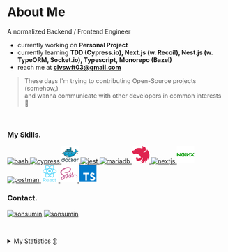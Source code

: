 # About Me

A normalized Backend / Frontend Engineer

- currently working on **Personal Project**
- currently learning **TDD (Cypress.io), Next.js (w. Recoil), Nest.js (w. TypeORM, Socket.io), Typescript, Monorepo (Bazel)**
- reach me at **clvswft03@gmail.com**

> These days I'm trying to contributing Open-Source projects (somehow,)\
> and wanna communicate with other developers in common interests 💬

&nbsp;

<h3 align="left">My Skills.</h3>
<p align="left"> <a href="https://www.gnu.org/software/bash/" target="_blank" rel="noreferrer"> <img src="https://www.vectorlogo.zone/logos/gnu_bash/gnu_bash-icon.svg" alt="bash" width="40" height="40"/> </a> <a href="https://www.cypress.io" target="_blank" rel="noreferrer"> <img src="https://raw.githubusercontent.com/simple-icons/simple-icons/6e46ec1fc23b60c8fd0d2f2ff46db82e16dbd75f/icons/cypress.svg" alt="cypress" width="40" height="40"/> </a> <a href="https://www.docker.com/" target="_blank" rel="noreferrer"> <img src="https://raw.githubusercontent.com/devicons/devicon/master/icons/docker/docker-original-wordmark.svg" alt="docker" width="40" height="40"/> </a> <a href="https://jestjs.io" target="_blank" rel="noreferrer"> <img src="https://www.vectorlogo.zone/logos/jestjsio/jestjsio-icon.svg" alt="jest" width="40" height="40"/> </a> <a href="https://mariadb.org/" target="_blank" rel="noreferrer"> <img src="https://www.vectorlogo.zone/logos/mariadb/mariadb-icon.svg" alt="mariadb" width="40" height="40"/> </a> <a href="https://nestjs.com/" target="_blank" rel="noreferrer"> <img src="https://raw.githubusercontent.com/devicons/devicon/master/icons/nestjs/nestjs-plain.svg" alt="nestjs" width="40" height="40"/> </a> <a href="https://nextjs.org/" target="_blank" rel="noreferrer"> <img src="https://cdn.worldvectorlogo.com/logos/nextjs-2.svg" alt="nextjs" width="40" height="40"/> </a> <a href="https://www.nginx.com" target="_blank" rel="noreferrer"> <img src="https://raw.githubusercontent.com/devicons/devicon/master/icons/nginx/nginx-original.svg" alt="nginx" width="40" height="40"/> </a> <a href="https://postman.com" target="_blank" rel="noreferrer"> <img src="https://www.vectorlogo.zone/logos/getpostman/getpostman-icon.svg" alt="postman" width="40" height="40"/> </a> <a href="https://reactjs.org/" target="_blank" rel="noreferrer"> <img src="https://raw.githubusercontent.com/devicons/devicon/master/icons/react/react-original-wordmark.svg" alt="react" width="40" height="40"/> </a> <a href="https://sass-lang.com" target="_blank" rel="noreferrer"> <img src="https://raw.githubusercontent.com/devicons/devicon/master/icons/sass/sass-original.svg" alt="sass" width="40" height="40"/> </a> <a href="https://www.typescriptlang.org/" target="_blank" rel="noreferrer"> <img src="https://raw.githubusercontent.com/devicons/devicon/master/icons/typescript/typescript-original.svg" alt="typescript" width="40" height="40"/> </a> </p>

<h3 align="left">Contact.</h3>
<p align="left"> <a href="https://linkedin.com/in/sonsumin" target="blank"><img align="center" src="https://raw.githubusercontent.com/rahuldkjain/github-profile-readme-generator/master/src/images/icons/Social/github.svg" alt="sonsumin" height="30" width="40" /></a> <a href="https://linkedin.com/in/sonsumin" target="blank"><img align="center" src="https://raw.githubusercontent.com/rahuldkjain/github-profile-readme-generator/master/src/images/icons/Social/linked-in-alt.svg" alt="sonsumin" height="30" width="40" /></a>
</p>

&nbsp;

<details>
 <summary>My Statistics ↕️</summary>

<!--START_SECTION:waka-->
![Code Time](http://img.shields.io/badge/Code%20Time-867%20hrs%2059%20mins-blue)

![Profile Views](http://img.shields.io/badge/Profile%20Views-0-blue)

**🐱 My GitHub Data** 

> 🏆 1,193 Contributions in the Year 2022
 > 
> 📦 12.5 MB Used in GitHub's Storage 
 > 
> 💼 Opted to Hire
 > 
> 📜 342 Public Repositories 
 > 
> 🔑 103 Private Repositories  
 > 
**I'm a Night 🦉** 

```text
🌞 Morning    19 commits     ███░░░░░░░░░░░░░░░░░░░░░░   15.08% 
🌆 Daytime    42 commits     ████████░░░░░░░░░░░░░░░░░   33.33% 
🌃 Evening    43 commits     ████████░░░░░░░░░░░░░░░░░   34.13% 
🌙 Night      22 commits     ████░░░░░░░░░░░░░░░░░░░░░   17.46%

```
📅 **I'm Most Productive on Thursday** 

```text
Monday       25 commits     █████░░░░░░░░░░░░░░░░░░░░   19.84% 
Tuesday      19 commits     ███░░░░░░░░░░░░░░░░░░░░░░   15.08% 
Wednesday    13 commits     ██░░░░░░░░░░░░░░░░░░░░░░░   10.32% 
Thursday     36 commits     ███████░░░░░░░░░░░░░░░░░░   28.57% 
Friday       12 commits     ██░░░░░░░░░░░░░░░░░░░░░░░   9.52% 
Saturday     8 commits      █░░░░░░░░░░░░░░░░░░░░░░░░   6.35% 
Sunday       13 commits     ██░░░░░░░░░░░░░░░░░░░░░░░   10.32%

```


📊 **This Week I Spent My Time On** 

```text
⌚︎ Time Zone: Asia/Seoul

💬 Programming Languages: 
Kotlin                   8 hrs 36 mins       ███████░░░░░░░░░░░░░░░░░░   28.52% 
Other                    7 hrs 5 mins        ██████░░░░░░░░░░░░░░░░░░░   23.52% 
XML                      3 hrs 7 mins        ██░░░░░░░░░░░░░░░░░░░░░░░   10.33% 
JSON                     2 hrs 40 mins       ██░░░░░░░░░░░░░░░░░░░░░░░   8.86% 
Python                   2 hrs 4 mins        █░░░░░░░░░░░░░░░░░░░░░░░░   6.87%

🔥 Editors: 
IntelliJ                 12 hrs 58 mins      ██████████░░░░░░░░░░░░░░░   43.01% 
Browser                  6 hrs 58 mins       █████░░░░░░░░░░░░░░░░░░░░   23.13% 
VS Code                  4 hrs 10 mins       ███░░░░░░░░░░░░░░░░░░░░░░   13.85% 
PyCharmCore              3 hrs 14 mins       ██░░░░░░░░░░░░░░░░░░░░░░░   10.73% 
Neovim                   2 hrs 47 mins       ██░░░░░░░░░░░░░░░░░░░░░░░   9.28%

💻 Operating System: 
Linux                    29 hrs 47 mins      ████████████████████████░   98.77% 
Windows                  22 mins             ░░░░░░░░░░░░░░░░░░░░░░░░░   1.23%

```

**I Mostly Code in JavaScript** 

```text
JavaScript               20 repos            ██████░░░░░░░░░░░░░░░░░░░   25.97% 
TypeScript               18 repos            █████░░░░░░░░░░░░░░░░░░░░   23.38% 
Shell                    9 repos             ███░░░░░░░░░░░░░░░░░░░░░░   11.69% 
CSS                      7 repos             ██░░░░░░░░░░░░░░░░░░░░░░░   9.09% 
HTML                     6 repos             ██░░░░░░░░░░░░░░░░░░░░░░░   7.79%

```


**Timeline**

![Chart not found](https://raw.githubusercontent.com/todaypp/todaypp/master/charts/bar_graph.png) 


 Last Updated on 30/05/2022 03:57:32 UTC
<!--END_SECTION:waka-->
</details>

